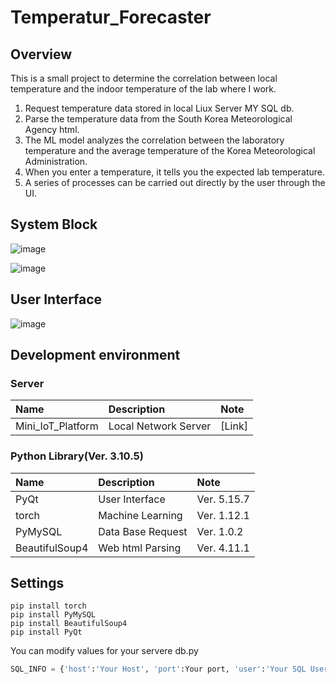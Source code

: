 # Temperatur_Forecaster

## Overview
This is a small project to determine the correlation between local temperature and the indoor temperature of the lab where I work.

1. Request temperature data stored in local Liux Server MY SQL db.
2. Parse the temperature data from the South Korea Meteorological Agency html.
3. The ML model analyzes the correlation between the laboratory temperature and the average temperature of the Korea Meteorological Administration.
4. When you enter a temperature, it tells you the expected lab temperature.
5. A series of processes can be carried out directly by the user through the UI.

## System Block
![image](https://user-images.githubusercontent.com/108905975/195729597-fdd137d8-cfff-4678-b00b-fb566a57f25a.png)

![image](https://user-images.githubusercontent.com/108905975/194469863-69f9e8f5-66f7-4506-93ac-0b832911d7ab.png)

## User Interface
![image](https://user-images.githubusercontent.com/108905975/194469951-4504ad16-5818-498f-89c1-968237857232.png)

## Development environment
### Server
|Name|Description|Note|
|:------|:---|:---|
|Mini_IoT_Platform|Local Network Server|[Link]|
### Python Library(Ver. 3.10.5)
|Name|Description|Note|
|:---|:---|:---|
|PyQt|User Interface|Ver. 5.15.7|
|torch|Machine Learning|Ver. 1.12.1|
|PyMySQL|Data Base Request|Ver. 1.0.2|
|BeautifulSoup4|Web html Parsing|Ver. 4.11.1|

## Settings
```
pip install torch
pip install PyMySQL
pip install BeautifulSoup4
pip install PyQt
```
You can modify values for your servere
db.py
```python
SQL_INFO = {'host':'Your Host', 'port':Your port, 'user':'Your SQL User name','password':'Your SQL PW','database':'Your DB Name','charset':'utf8'}
```
